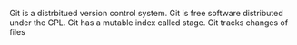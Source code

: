 Git is a distrbitued version control system.
Git is free software distributed under the GPL.
Git has a mutable index called stage.
Git tracks changes of files